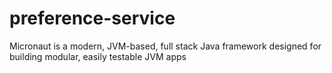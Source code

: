 # preference-service
Micronaut is a modern, JVM-based, full stack Java framework designed for building modular, easily testable JVM apps
